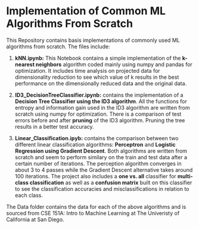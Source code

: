 # Implementation of Common ML Algorithms From Scratch

This Repository contains basis implementations of commonly used ML algorithms from scratch. The files include:

1. **kNN.ipynb:** This Notebook contains a simple implementation of the **k-nearest neighbors** algorithm coded mainly using numpy and pandas for optimization. It includes time analysis on projected data for dimensionality reduction to see which value of k results in the best performance on the dimensionally reduced data and the original data.

2. **ID3_DecisionTreeClassifier.ipynb:** contains the implementation of a **Decision Tree Classifier using the ID3 algorithm**. All the functions for entropy and information gain used in the ID3 algorithm are written from scratch using numpy for optimization. There is a comparison of test errors before and after **pruning** of the ID3 algorithm. Pruning the tree results in a better test accuracy.

3. **Linear_Classification.ipyb:** contains the comparison between two different linear classification algorithms: **Perceptron** and **Logistic Regression using Gradient Descent**. Both algorithms are written from scratch and seem to perform similary on the train and test data after a certain number of iterations. The perception algorithm converges in about 3 to 4 passes while the Gradient Descent alternative takes around 100 iterations. The project also includes a **one vs. all** classifier for **multi-class classification** as well as a **confusion matrix** built on this classifier to see the classification accuracies and misclassifications in relation to each class.

The Data folder contains the data for each of the above algorithms and is sourced from CSE 151A: Intro to Machine Learning at The Univeristy of California at San Diego.
